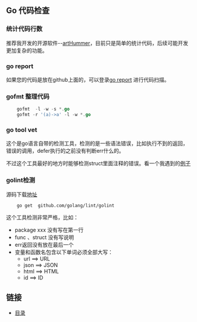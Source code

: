 ## Go 代码检查

### 统计代码行数

推荐我开发的开源软件--[artHummer](https://github.com/sunnyregion/artHammer)，目前只是简单的统计代码，后续可能开发更加复杂的功能。

### go report
如果您的代码是放在github上面的，可以登录[go report](https://goreportcard.com/)  进行代码扫描。

### gofmt 整理代码

```go
	gofmt  -l -w -s *.go
 	gofmt -r '(a)->a' -l -w *.go
```

### go tool vet
这个是go语言自带的检测工具，检测的是一些语法错误，比如执行不到的返回，错误的调用，defer执行的之前没有判断err什么的。

不过这个工具最好的地方时能够检测struct里面注释的错误。看一个我遇到的[例子](https://github.com/astaxie/beego/issues/3160)

### golint检测
源码下载[地址](github.com/golang/lint/golint)

		go get  github.com/golang/lint/golint

这个工具检测非常严格，比如：

- package xxx 没有写在第一行
- func 、struct 没有写说明
 - err返回没有放在最后一个
 - 变量和函数名包含以下单词必须全部大写：
     - url ==> URL
     - json ==> JSON
     - html ==> HTML
     - id ==> ID



## 链接
- [目录](https://github.com/sunnygocms/gobook/blob/master/menu.md)